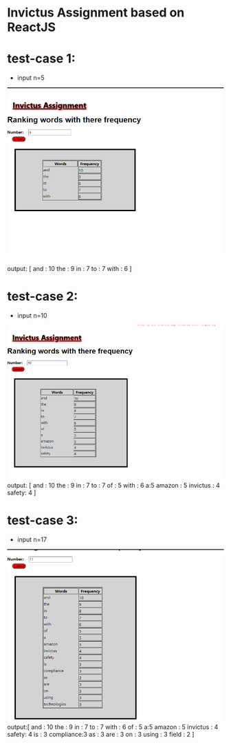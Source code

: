 # Invictus Assignment based on ReactJS
# test-case 1:
* input n=5

![](https://github.com/dorjee515/react-invictus-assigment/blob/master/test%20outputs/test1.png)

output: [
       and : 10
       the : 9 
       in : 7
       to : 7
       with : 6
        ]
      
# test-case 2:
* input n=10 

![](https://github.com/dorjee515/react-invictus-assigment/blob/master/test%20outputs/test2.png)
output: [
        and : 10
        the : 9
        in : 7
        to : 7
        of : 5
        with : 6
        a:5
        amazon : 5
        invictus : 4
        safety: 4
        ]
 # test-case 3:
 * input n=17

![](https://github.com/dorjee515/react-invictus-assigment/blob/master/test%20outputs/test3.png)
 output:[
        and : 10
        the : 9
        in : 7
        to : 7
        with : 6
        of : 5
        a:5
        amazon : 5
        invictus : 4
        safety: 4
        is : 3
        compliance:3
        as : 3
        are : 3
        on : 3
        using : 3
        field : 2
        ]
